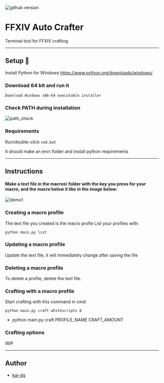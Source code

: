 ![github version](https://d25lcipzij17d.cloudfront.net/badge.svg?id=gh&type=6&v=2.0.0&x2=0)
# FFXIV Auto Crafter
Terminal tool for FFXIV crafting

---

## Setup :wrench:
Install Python for Windows
https://www.python.org/downloads/windows/

### Download 64 bit and run it
```Download Windows x86-64 executable installer```

### Check PATH during installation
![path_check](../assets/pythonpathcheck.PNG)

### Requirements
Run/double-click `cmd.bat`

It should make an env\ folder and install python requirements

---

## Instructions
#### Make a text file in the macros\\ folder with the key you press for your macro, and the macro below it like in the image below:
![demo1](../assets/demo1.PNG)

### Creating a macro profile
The text file you created is the macro profie
List your profiles with:
```
python main.py list
```

### Updating a macro profile
Update the text file, it will immediately change after saving the file


### Deleting a macro profile
To delete a profile, delete the text file.

### Crafting with a macro profile
Start crafting with this command in cmd:
```
python main.py craft whitescripts 8
```
* python main.py craft PROFILE_NAME CRAFT_AMOUNT


### Crafting options
WIP

---

## Author
* [kai-dg](https://github.com/kai-dg)
